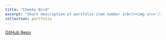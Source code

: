 ```yaml
---
title: "Cheeky Bird"
excerpt: "Short description of portfolio item number 1<br/><img src='/images/500x300.png'>"
collection: portfolio
---
```


[GitHub Repo](https://github.com/larsQue11/bird.ai)
